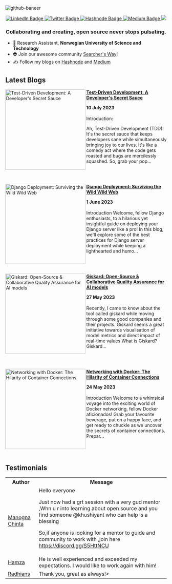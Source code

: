 ![github-baneer](https://user-images.githubusercontent.com/69671407/224075327-768d04b2-23c7-46dd-b9d3-090308abb186.png)


<div id="header" align="center">
  
  <div id="badges">
    <a href="https://www.linkedin.com/in/khushiyant/">
      <img src="https://img.shields.io/badge/LinkedIn-blue?style=for-the-badge&logo=linkedin&logoColor=white" alt="LinkedIn Badge"/>
    </a>
    <a href="https://twitter.com/khushiyant">
      <img src="https://img.shields.io/badge/Twitter-grey?style=for-the-badge&logo=twitter&logoColor=white" alt="Twitter Badge"/>
    </a>
    <a href="https://kodein.hashnode.dev">
      <img src="https://img.shields.io/badge/Hashnode-green?style=for-the-badge&logo=hashnode&logoColor=white" alt="Hashnode Badge"/>
    </a>
    <a href="https://khushiyant.medium.com">
      <img src="https://img.shields.io/badge/Medium-black?style=for-the-badge&logo=Medium&logoColor=white" alt="Medium Badge"/>
    </a>
      <img src="https://dcbadge.vercel.app/api/server/85Mch6B9Gw" />
  </div>
</div>

### <p align="center"> Collaborating and creating, open source never stops pulsating. </p>

- 🔬 Research Assistant, <b> Norwegian University of Science and Technology </b>
- 👽 Join our awesome community [Searcher's Way](https://discord.gg/)! 
- ✍️ Follow my blogs on [Hashnode](https://kodein.hashnode.dev) and [Medium](https://khushiyant.medium.com)

## Latest Blogs
<!-- HASHNODE_BLOG:START -->
<p align="left">
<a href="https://kodein.hashnode.dev/test-driven-development-a-developers-secret-sauce" title="Test-Driven Development: A Developer's Secret Sauce"><img src="https://cdn.hashnode.com/res/hashnode/image/upload/v1688970441251/796f285b-af8d-45a2-b7db-9dfd55896696.webp" alt="Test-Driven Development: A Developer's Secret Sauce" width="250px" align="left" /></a>
<a href="https://kodein.hashnode.dev/test-driven-development-a-developers-secret-sauce" title="Test-Driven Development: A Developer's Secret Sauce"><strong>Test-Driven Development: A Developer's Secret Sauce</strong></a>
<div><strong>10 July 2023</strong></div>
<br/> Introduction:

Ah, Test-Driven Development (TDD)! It's the secret sauce that keeps developers sane while simultaneously bringing joy to our lives. It's like a comedy act where the code gets roasted and bugs are mercilessly squashed. So, grab your pop... </p> <br/> <br/>
<p align="left">
<a href="https://kodein.hashnode.dev/django-deployment-surviving-the-wild-wild-web" title="Django Deployment: Surviving the Wild Wild Web"><img src="https://cdn.hashnode.com/res/hashnode/image/upload/v1685643469665/9beb13a2-4435-4ec7-8776-a3e2711b23b1.jpeg" alt="Django Deployment: Surviving the Wild Wild Web" width="250px" align="left" /></a>
<a href="https://kodein.hashnode.dev/django-deployment-surviving-the-wild-wild-web" title="Django Deployment: Surviving the Wild Wild Web"><strong>Django Deployment: Surviving the Wild Wild Web</strong></a>
<div><strong>1 June 2023</strong></div>
<br/> Introduction
Welcome, fellow Django enthusiasts, to a hilarious yet insightful guide on deploying your Django server like a pro! In this blog, we'll explore some of the best practices for Django server deployment while keeping a lighthearted and humo... </p> <br/> <br/>
<p align="left">
<a href="https://kodein.hashnode.dev/giskard-open-source-collaborative-quality-assurance-for-ai-models" title="Giskard: Open-Source & Collaborative Quality Assurance for AI models"><img src="https://cdn.hashnode.com/res/hashnode/image/upload/v1685189377152/2492504d-8ec0-4e90-a6d2-d20c176972de.webp" alt="Giskard: Open-Source & Collaborative Quality Assurance for AI models" width="250px" align="left" /></a>
<a href="https://kodein.hashnode.dev/giskard-open-source-collaborative-quality-assurance-for-ai-models" title="Giskard: Open-Source & Collaborative Quality Assurance for AI models"><strong>Giskard: Open-Source & Collaborative Quality Assurance for AI models</strong></a>
<div><strong>27 May 2023</strong></div>
<br/> Recently, I came to know about the tool called giskard while moving through some good companies and their projects. Giskard seems a great initiative towards visualisation of model metrics and direct impact of real-time values
What is Giskard?
Giskard... </p> <br/> <br/>
<p align="left">
<a href="https://kodein.hashnode.dev/networking-with-docker-the-hilarity-of-container-connections" title="Networking with Docker: The Hilarity of Container Connections"><img src="https://cdn.hashnode.com/res/hashnode/image/upload/v1684932461959/c1f330dd-638c-4011-b6ee-b3a06e9d4074.jpeg" alt="Networking with Docker: The Hilarity of Container Connections" width="250px" align="left" /></a>
<a href="https://kodein.hashnode.dev/networking-with-docker-the-hilarity-of-container-connections" title="Networking with Docker: The Hilarity of Container Connections"><strong>Networking with Docker: The Hilarity of Container Connections</strong></a>
<div><strong>24 May 2023</strong></div>
<br/> Introduction
Welcome to a whimsical voyage into the exciting world of Docker networking, fellow Docker aficionados! Grab your favourite beverage, put on a happy face, and get ready to chuckle as we uncover the secrets of container connections. Prepar... </p> <br/> <br/>
<!-- HASHNODE_BLOG:END -->

## Testimonials
<table>
<tbody><tr>
    <th>Author</th>
    <th>Message</th>
  </tr>
  <tr>
    <td><a href="https://twitter.com/chinta_manogna/status/1625514691098460160?s=20" rel="nofollow">Manogna Chinta</a></td>
    <td>Hello everyone

Just now had a grt session with a very gud mentor ,Whn u r into learning about open source and you find someone 
@khushiyant
  who can help is a blessing

So,if anyone is looking for a mentor to guide and community to work with ,join here
https://discord.gg/S5HttNCU </td>
  </tr>
  <tr>
    <td><a href="https://www.fiverr.com/khushiyant" rel="nofollow">Hamza</a></td>
    <td>He is well experienced and exceeded my expectations. I would like to work again with him!</td>
  </tr>
  <tr>
    <td><a href="https://www.fiverr.com/khushiyant" rel="nofollow">Radhians</a></td>
    <td>Thank you, great as always!></td>
  </tr>
</tbody>
  </table>
<br>
